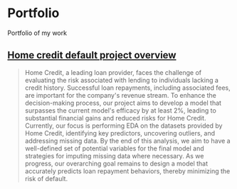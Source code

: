 # Portfolio
Portfolio of my work

## [Home credit default project overview](https://github.com/GustavVollo/Home-Credit-Default-Project/blob/main/EDA_GV_withModel.Rmd)
> Home Credit, a leading loan provider, faces the challenge of evaluating the risk associated with lending to individuals lacking a credit history. Successful loan repayments, including associated fees, are important for the company's revenue stream. To enhance the decision-making process, our project aims to develop a model that surpasses the current model's efficacy by at least 2%, leading to substantial financial gains and reduced risks for Home Credit. Currently, our focus is performing EDA on the datasets provided by Home Credit, identifying key predictors, uncovering outliers, and addressing missing data. By the end of this analysis, we aim to have a well-defined set of potential variables for the final model and strategies for imputing missing data where necessary. As we progress, our overarching goal remains to design a model that accurately predicts loan repayment behaviors, thereby minimizing the risk of default.
